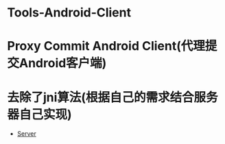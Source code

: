 # Tools-Android-Client
# Proxy Commit Android Client(代理提交Android客户端)
# 去除了jni算法(根据自己的需求结合服务器自己实现)
 * [Server](https://github.com/892768447/ToolsServer)
